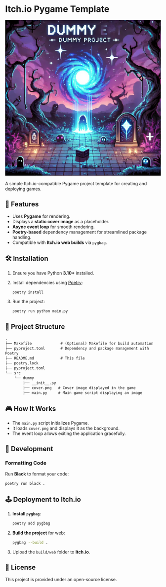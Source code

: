 # Itch.io Pygame Template

![Cover Image](src/dummy/cover.png)

A simple Itch.io-compatible Pygame project template for creating and deploying games.

## 🚀 Features

- Uses **Pygame** for rendering.
- Displays a **static cover image** as a placeholder.
- **Async event loop** for smooth rendering.
- **Poetry-based** dependency management for streamlined package handling.
- Compatible with **Itch.io web builds** via `pygbag`.

## 🛠 Installation

1. Ensure you have Python **3.10+** installed.
2. Install dependencies using [Poetry](https://python-poetry.org/):

   ```sh
   poetry install
   ```

3. Run the project:

   ```sh
   poetry run python main.py
   ```

## 📜 Project Structure

```
.
├── Makefile             # (Optional) Makefile for build automation
├── pyproject.toml       # Dependency and package management with Poetry       
├── README.md            # This file
├── poetry.lock
├── pyproject.toml
└── src
    └── dummy
        ├── __init__.py
        ├── cover.png   # Cover image displayed in the game
        ├── main.py     # Main game script displaying an image
```

## 🎮 How It Works

- The `main.py` script initializes Pygame.
- It loads `cover.png` and displays it as the background.
- The event loop allows exiting the application gracefully.

## 🔧 Development

### Formatting Code

Run **Black** to format your code:

```sh
poetry run black .
```

## 🕹 Deployment to Itch.io

1. **Install `pygbag`**:

   ```sh
   poetry add pygbag
   ```

2. **Build the project** for web:

   ```sh
   pygbag --build .
   ```

3. Upload the `build/web` folder to **Itch.io**.

## 📜 License

This project is provided under an open-source license.

